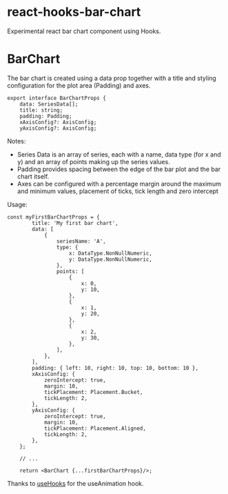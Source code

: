 # react-hooks-bar-chart
Experimental react bar chart component using Hooks.

# BarChart

The bar chart is created using a data prop together with a title and styling configuration for the plot area (Padding) and axes.

```
export interface BarChartProps {
    data: SeriesData[];
    title: string;
    padding: Padding;
    xAxisConfig?: AxisConfig;
    yAxisConfig?: AxisConfig;

```

Notes:

* Series Data is an array of series, each with a name, data type (for x and y) and an array of points making up the series values.
* Padding provides spacing between the edge of the bar plot and the bar chart itself.
* Axes can be configured with a percentage margin around the maximum and minimum values, placement of ticks, tick length and zero intercept


Usage:

```
const myFirstBarChartProps = {
        title: 'My first bar chart',
        data: [
            {
                seriesName: 'A',
                type: {
                    x: DataType.NonNullNumeric,
                    y: DataType.NonNullNumeric,
                },
                points: [
                    {
                        x: 0,
                        y: 10,
                    },
                    {
                        x: 1,
                        y: 20,
                    },
                    {
                        x: 2,
                        y: 30,
                    },
                ],
            },
        ],
        padding: { left: 10, right: 10, top: 10, bottom: 10 },
        xAxisConfig: {
            zeroIntercept: true,
            margin: 10,
            tickPlacement: Placement.Bucket,
            tickLength: 2,
        },
        yAxisConfig: {
            zeroIntercept: true,
            margin: 10,
            tickPlacement: Placement.Aligned,
            tickLength: 2,
        },
    };

    // ...

    return <BarChart {...firstBarChartProps}/>;
```







Thanks to [useHooks](https://github.com/gragland/usehooks) for the useAnimation hook.
